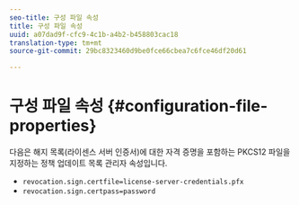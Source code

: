 ```yaml
---
seo-title: 구성 파일 속성
title: 구성 파일 속성
uuid: a07dad9f-cfc9-4c1b-a4b2-b458803cac18
translation-type: tm+mt
source-git-commit: 29bc8323460d9be0fce66cbea7c6fce46df20d61

---
```



# 구성 파일 속성 {#configuration-file-properties}

다음은 해지 목록(라이센스 서버 인증서)에 대한 자격 증명을 포함하는 PKCS12 파일을 지정하는 정책 업데이트 목록 관리자 속성입니다.

* `revocation.sign.certfile=license-server-credentials.pfx`
* `revocation.sign.certpass=password`

